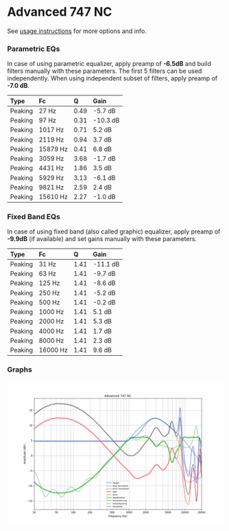 # Advanced 747 NC
See [usage instructions](https://github.com/jaakkopasanen/AutoEq#usage) for more options and info.

### Parametric EQs
In case of using parametric equalizer, apply preamp of **-6.5dB** and build filters manually
with these parameters. The first 5 filters can be used independently.
When using independent subset of filters, apply preamp of **-7.0 dB**.

| Type    | Fc       |    Q | Gain     |
|:--------|:---------|:-----|:---------|
| Peaking | 27 Hz    | 0.49 | -5.7 dB  |
| Peaking | 97 Hz    | 0.31 | -10.3 dB |
| Peaking | 1017 Hz  | 0.71 | 5.2 dB   |
| Peaking | 2119 Hz  | 0.94 | 3.7 dB   |
| Peaking | 15879 Hz | 0.41 | 6.8 dB   |
| Peaking | 3059 Hz  | 3.68 | -1.7 dB  |
| Peaking | 4431 Hz  | 1.86 | 3.5 dB   |
| Peaking | 5929 Hz  | 3.13 | -6.1 dB  |
| Peaking | 9821 Hz  | 2.59 | 2.4 dB   |
| Peaking | 15610 Hz | 2.27 | -1.0 dB  |

### Fixed Band EQs
In case of using fixed band (also called graphic) equalizer, apply preamp of **-9.9dB**
(if available) and set gains manually with these parameters.

| Type    | Fc       |    Q | Gain     |
|:--------|:---------|:-----|:---------|
| Peaking | 31 Hz    | 1.41 | -11.1 dB |
| Peaking | 63 Hz    | 1.41 | -9.7 dB  |
| Peaking | 125 Hz   | 1.41 | -8.6 dB  |
| Peaking | 250 Hz   | 1.41 | -5.2 dB  |
| Peaking | 500 Hz   | 1.41 | -0.2 dB  |
| Peaking | 1000 Hz  | 1.41 | 5.1 dB   |
| Peaking | 2000 Hz  | 1.41 | 5.3 dB   |
| Peaking | 4000 Hz  | 1.41 | 1.7 dB   |
| Peaking | 8000 Hz  | 1.41 | 2.3 dB   |
| Peaking | 16000 Hz | 1.41 | 9.6 dB   |

### Graphs
![](./Advanced%20747%20NC.png)